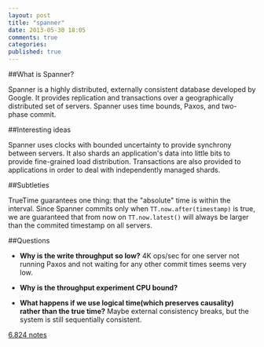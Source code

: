 ```yaml
---
layout: post
title: "spanner"
date: 2013-05-30 18:05
comments: true
categories: 
published: true
---
```


##What is Spanner?

Spanner is a highly distributed, externally consistent database
developed by Google.  It provides replication and transactions over a
geographically distributed set of servers.  Spanner uses time bounds,
Paxos, and two-phase commit.

##Interesting ideas

Spanner uses clocks with bounded uncertainty to provide synchrony between
servers. It also shards an application's data into little bits to provide
fine-grained load distribution. Transactions are also provided to applications
in order to deal with independently managed shards.

##Subtleties

TrueTime guarantees one thing: that the "absolute" time is within the interval.
Since Spanner commits only when <code>TT.now.after(timestamp)</code> is true, we are
guaranteed that from now on <code>TT.now.latest()</code> will always be larger than the
commited timestamp on all servers.

##Questions

* **Why is the write throughput so low?**  4K ops/sec for one server not running Paxos and not waiting for any
  other commit times seems very low.

* **Why is the throughput experiment CPU bound?**

* **What happens if we use logical time(which preserves causality) rather than the true time?** Maybe external
consistency breaks, but the system is still sequentially consistent.

[6.824 notes](http://pdos.csail.mit.edu/6.824/notes/l07.txt)
